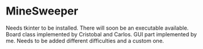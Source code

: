 # MineSweeper
Needs tkinter to be installed.
There will soon be an executable available.
Board class implemented by Cristobal and Carlos.
GUI part implemented by me.
Needs to be added different difficulties and a custom one.
